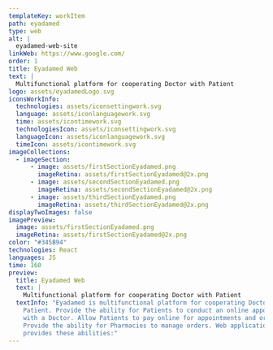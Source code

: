 ```yaml
---
templateKey: workItem
path: eyadamed
type: web
alt: |
  eyadamed-web-site
linkWeb: https://www.google.com/
order: 1
title: Eyadamed Web
text: |
  Multifunctional platform for cooperating Doctor with Patient
logo: assets/eyadamedLogo.svg
iconsWorkInfo:
  technologies: assets/iconsettingwork.svg
  language: assets/iconlanguagework.svg
  time: assets/icontimework.svg
  technologiesIcon: assets/iconsettingwork.svg
  languageIcon: assets/iconlanguagework.svg
  timeIcon: assets/icontimework.svg
imageCollections:
  - imageSection:
      - image: assets/firstSectionEyadamed.png
        imageRetina: assets/firstSectionEyadamed@2x.png
      - image: assets/secondSectionEyadamed.png
        imageRetina: assets/secondSectionEyadamed@2x.png
      - image: assets/thirdSectionEyadamed.png
        imageRetina: assets/thirdSectionEyadamed@2x.png
displayTwoImages: false
imagePreview:
  image: assets/firstSectionEyadamed.png
  imageRetina: assets/firstSectionEyadamed@2x.png
color: "#345B94"
technologies: React
languages: JS
time: 160
preview:
  title: Eyadamed Web
  text: |
    Multifunctional platform for cooperating Doctor with Patient
  textInfo: "Eyadamed is multifunctional platform for cooperating Doctor with
    Patient. Provide the ability for Patients to conduct an online appointment
    with a Doctor. Allow Patients to pay online for appointments and orders.
    Provide the ability for Pharmacies to manage orders. Web application
    provides these abilities:"
---
```


